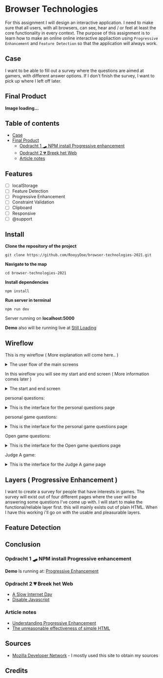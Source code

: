 # Browser Technologies

For this assignment I will design an interactive application. I need to make sure that all users, with all browsers, can see, hear and / or feel at least the core functionality in every context. The purpose of this assignment is to learn how to make an online online interactive appliaction using `Progressive Enhancement` and `Feature Detection` so that the application will always work.

## Case

I want to be able to fill out a survey where the questions are aimed at gamers, with different answer options. If I don't finish the survey, I want to pick up where I left off later.

## Final Product
**Image loading...**

## Table of contents

- [Case](#case)
- [Final Product](#final-product)
  - [Opdracht 1 🛹 NPM install Progressive enhancement](Opdracht-1-🛹-NPM-install-Progressive-enhancement)
  - [Opdracht 2 💔 Breek het Web](Opdracht-2-💔-Breek-het-Web)
  - [Article notes](Article-notes)

## Features

- [ ] localStorage
- [ ] Feature Detection
- [ ] Progressive Enhancement
- [ ] Constraint Validation
- [ ] Clipboard
- [ ] Responsive
- [ ] @support

## Install

**Clone the repository of the project**

```
git clone https://github.com/RooyyDoe/browser-technologies-2021.git
```

**Navigate to the map**

```
cd browser-technologies-2021
```

**Install dependencies**

```
npm install
```

**Run server in terminal**

```
npm run dev
```

Server running on **localhost:5000**

**Demo** also will be running live at [Still Loading]()

## Wireflow

This is my wireflow ( More explanation will come here.. )

<details>
  <summary>The user flow of the main screens</summary>
  
  ![WhatsApp Image 2021-03-17 at 14 50 00](https://user-images.githubusercontent.com/40355914/111487035-49bd6780-8738-11eb-9b41-ee18eb1de8e7.jpeg)
  
</details>

In this wireflow you will see my start and end screen ( More information comes later )

<details>
  <summary>The start and end screen</summary>
  
  ![WhatsApp Image 2021-03-17 at 14 50 00 (1)](https://user-images.githubusercontent.com/40355914/111487365-96a13e00-8738-11eb-9e28-6b29f07fb39d.jpeg)
  
</details>

personal questions: 

<details>
  <summary>This is the interface for the personal questions page</summary>
  
  ![WhatsApp Image 2021-03-17 at 14 50 00 (2)](https://user-images.githubusercontent.com/40355914/111488022-2810b000-8739-11eb-88b3-bc1b9d04b1d3.jpeg)
  
</details>

personal game questions: 

<details>
  <summary>This is the interface for the personal game questions page</summary>
  
  ![037c2058-0091-424a-9828-a09809ad16db](https://user-images.githubusercontent.com/40355914/111488071-3232ae80-8739-11eb-96bd-54aeb6274a47.jpeg)
  
</details>

Open game questions:

<details>
  <summary>This is the interface for the Open game questions page</summary>
  
  ![WhatsApp Image 2021-03-17 at 15 54 57](https://user-images.githubusercontent.com/40355914/111488128-41b1f780-8739-11eb-84e0-e69294e2a22f.jpeg)
  
</details>

Judge A game:

<details>
  <summary>This is the interface for the Judge A game page</summary>
  
  ![63679362-ea5f-4675-bff0-bd1907afe01d](https://user-images.githubusercontent.com/40355914/111488162-4b3b5f80-8739-11eb-9996-f8bd5bbde1c8.jpeg)
  
</details>



## Layers ( Progressive Enhancement )

I want to create a survey for people that have interests in games. The survey will exist out of four different pages where the user will be answering some questions I've come up with. I will start to make the functional/reliable layer first. this will mainly exists out of plain HTML. When I have this working i'll go on with the usable and pleasurable layers. 

## Feature Detection

## Conclusion

### Opdracht 1 🛹 NPM install Progressive enhancement

**Demo** Is running at: [Progressive Enhancement](https://browsertech2021.netlify.app/)

### Opdracht 2 💔 Breek het Web

- [A Slow Internet Day](https://github.com/RooyyDoe/browser-technologies-2021/wiki/A-Slow-Internet-Day)
- [Disable Javascript](https://github.com/RooyyDoe/browser-technologies-2021/wiki/Disabling-Javascript)

### Article notes

- [Understanding Progressive Enhancement](https://github.com/RooyyDoe/browser-technologies-2021/wiki/Understanding-Progressive-Enhancement)
- [The unreasonable effectiveness of simple HTML](https://github.com/RooyyDoe/browser-technologies-2021/wiki/The-unreasonable-effectiveness-of-simple-HTML)

## Sources

- [Mozilla Developer Network](https://developer.mozilla.org/en-US/) - I mostly used this site to obtain my sources

## Credits
